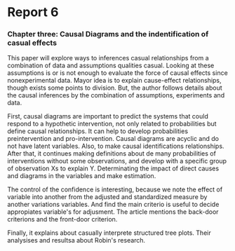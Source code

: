 # Report 6
### Chapter three: Causal Diagrams and the indentification of casual effects

This paper will explore ways to inferences casual relationships from a combination of data and assumptions qualities casual. Looking at these assumptions is or is not enough to evaluate the force of causal effects since nonexperimental data. Mayor idea is to explain cause-effect relationships, though exists some points to division. But, the author follows details about the causal inferences by the combination of assumptions, experiments and data. 

First, causal diagrams are important to predict the systems that could respond to a hypothetic intervention, not only related to probabilities but define causal relationships. It can help to develop probabilities preintervention and pro-intervention. Causal diagrams are acyclic and do not have latent variables. Also, to make causal identifications relationships. After that, it continues making definitions about de many probabilities of interventions without some observations, and develop with a specific group of observation Xs to explain Y. Determinating the impact of direct causes and diagrams in the variables and make estimation.

The control of the confidence is interesting, because we note the effect of variable into another from the adjusted and standardized measure by another variations variables. And find the main criterio is useful to decide appropiates variable's for adjusment. The article mentions the back-door criterions and the front-door criterion.

Finally, it explains about casually interprete structured tree plots. Their analysises and resultsa about Robin's research.


